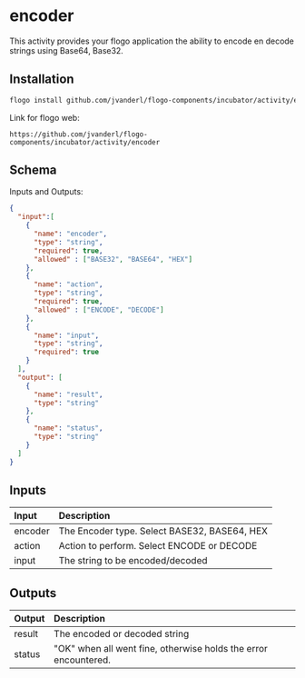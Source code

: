 # encoder
This activity provides your flogo application the ability to encode en decode strings using Base64, Base32.


## Installation

```bash
flogo install github.com/jvanderl/flogo-components/incubator/activity/encoder
```
Link for flogo web:
```
https://github.com/jvanderl/flogo-components/incubator/activity/encoder
```

## Schema
Inputs and Outputs:

```json
{
  "input":[
    {
      "name": "encoder",
      "type": "string",
      "required": true,
      "allowed" : ["BASE32", "BASE64", "HEX"]
    },
    {
      "name": "action",
      "type": "string",
      "required": true,
      "allowed" : ["ENCODE", "DECODE"]
    },
    {
      "name": "input",
      "type": "string",
      "required": true
    }
  ],
  "output": [
    {
      "name": "result",
      "type": "string"
    },
    {
      "name": "status",
      "type": "string"
    }
  ]
}
```
## Inputs
| Input     | Description    |
|:------------|:---------------|
| encoder      | The Encoder type. Select BASE32, BASE64, HEX |         
| action         | Action to perform. Select ENCODE or DECODE   |
| input  | The string to be encoded/decoded |
## Outputs
| Output     | Description    |
|:------------|:---------------|
| result      | The encoded or decoded string |         
| status         | "OK" when all went fine, otherwise holds the error encountered.   |

